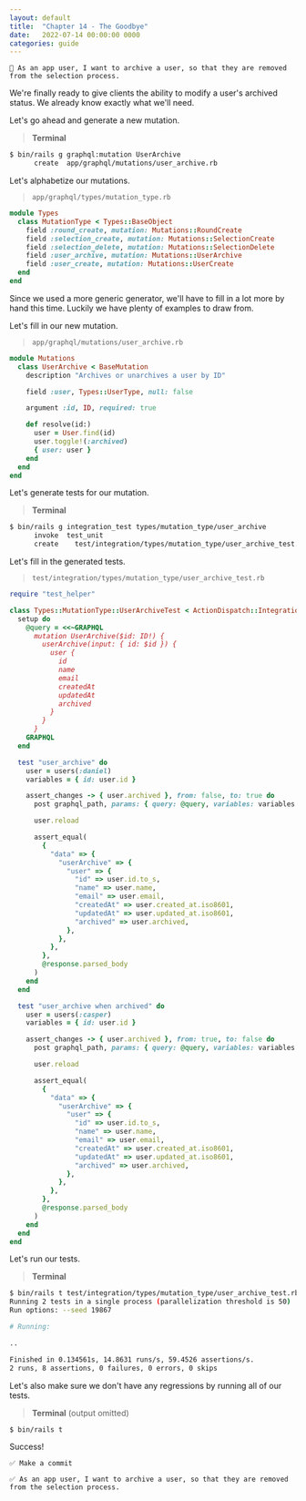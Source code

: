 ```yaml
---
layout: default
title:  "Chapter 14 - The Goodbye"
date:   2022-07-14 00:00:00 0000
categories: guide
---
```


```
📝 As an app user, I want to archive a user, so that they are removed from the selection process.
```

We're finally ready to give clients the ability to modify a user's archived status. We already know exactly what we'll need.

Let's go ahead and generate a new mutation.

> **Terminal**

```bash
$ bin/rails g graphql:mutation UserArchive
      create  app/graphql/mutations/user_archive.rb
```

Let's alphabetize our mutations.

> `app/graphql/types/mutation_type.rb`

```ruby
module Types
  class MutationType < Types::BaseObject
    field :round_create, mutation: Mutations::RoundCreate
    field :selection_create, mutation: Mutations::SelectionCreate
    field :selection_delete, mutation: Mutations::SelectionDelete
    field :user_archive, mutation: Mutations::UserArchive
    field :user_create, mutation: Mutations::UserCreate
  end
end
```

Since we used a more generic generator, we'll have to fill in a lot more by hand this time. Luckily we have plenty of examples to draw from.

Let's fill in our new mutation.

> `app/graphql/mutations/user_archive.rb`

```ruby
module Mutations
  class UserArchive < BaseMutation
    description "Archives or unarchives a user by ID"

    field :user, Types::UserType, null: false

    argument :id, ID, required: true

    def resolve(id:)
      user = User.find(id)
      user.toggle!(:archived)
      { user: user }
    end
  end
end
```

Let's generate tests for our mutation.

> **Terminal**

```bash
$ bin/rails g integration_test types/mutation_type/user_archive
      invoke  test_unit
      create    test/integration/types/mutation_type/user_archive_test.rb
```

Let's fill in the generated tests.

> `test/integration/types/mutation_type/user_archive_test.rb`

```ruby
require "test_helper"

class Types::MutationType::UserArchiveTest < ActionDispatch::IntegrationTest
  setup do
    @query = <<~GRAPHQL
      mutation UserArchive($id: ID!) {
        userArchive(input: { id: $id }) {
          user {
            id
            name
            email
            createdAt
            updatedAt
            archived
          }
        }
      }
    GRAPHQL
  end

  test "user_archive" do
    user = users(:daniel)
    variables = { id: user.id }

    assert_changes -> { user.archived }, from: false, to: true do
      post graphql_path, params: { query: @query, variables: variables }

      user.reload

      assert_equal(
        {
          "data" => {
            "userArchive" => {
              "user" => {
                "id" => user.id.to_s,
                "name" => user.name,
                "email" => user.email,
                "createdAt" => user.created_at.iso8601,
                "updatedAt" => user.updated_at.iso8601,
                "archived" => user.archived,
              },
            },
          },
        },
        @response.parsed_body
      )
    end
  end

  test "user_archive when archived" do
    user = users(:casper)
    variables = { id: user.id }

    assert_changes -> { user.archived }, from: true, to: false do
      post graphql_path, params: { query: @query, variables: variables }

      user.reload

      assert_equal(
        {
          "data" => {
            "userArchive" => {
              "user" => {
                "id" => user.id.to_s,
                "name" => user.name,
                "email" => user.email,
                "createdAt" => user.created_at.iso8601,
                "updatedAt" => user.updated_at.iso8601,
                "archived" => user.archived,
              },
            },
          },
        },
        @response.parsed_body
      )
    end
  end
end
```

Let's run our tests.

> **Terminal**

```bash
$ bin/rails t test/integration/types/mutation_type/user_archive_test.rb
Running 2 tests in a single process (parallelization threshold is 50)
Run options: --seed 19867

# Running:

..

Finished in 0.134561s, 14.8631 runs/s, 59.4526 assertions/s.
2 runs, 8 assertions, 0 failures, 0 errors, 0 skips
```

Let's also make sure we don't have any regressions by running all of our tests.

> **Terminal** (output omitted)

```bash
$ bin/rails t
```

Success!

```
✅ Make a commit
```

```
✅ As an app user, I want to archive a user, so that they are removed from the selection process.
```
